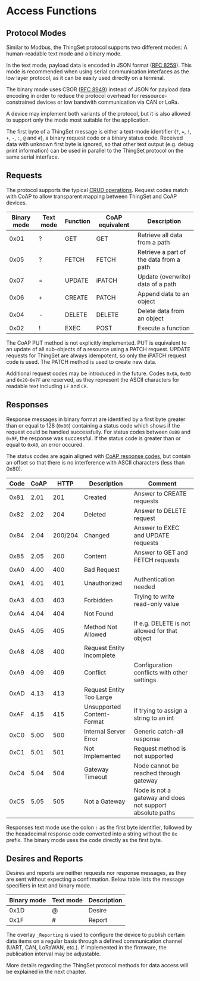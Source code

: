# Access Functions

## Protocol Modes

Similar to Modbus, the ThingSet protocol supports two different modes: A human-readable text mode and a binary mode.

In the text mode, payload data is encoded in JSON format ([RFC 8259](https://tools.ietf.org/html/rfc8259)). This mode is recommended when using serial communication interfaces as the low layer protocol, as it can be easily used directly on a terminal.

The binary mode uses CBOR ([RFC 8949](https://tools.ietf.org/html/rfc8949)) instead of JSON for payload data encoding in order to reduce the protocol overhead for ressource-constrained devices or low bandwith communication via CAN or LoRa.

A device may implement both variants of the protocol, but it is also allowed to support only the mode most suitable for the application.

The first byte of a ThingSet message is either a text-mode identifier (`?`, `=`, `!`, `+`, `-`, `:`, `@` and `#`), a binary request code or a binary status code. Received data with unknown first byte is ignored, so that other text output (e.g. debug print information) can be used in parallel to the ThingSet protocol on the same serial interface.

## Requests

The protocol supports the typical [CRUD operations](https://en.wikipedia.org/wiki/Create,_read,_update_and_delete). Request codes match with CoAP to allow transparent mapping between ThingSet and CoAP devices.

| Binary mode | Text mode | Function | CoAP equivalent | Description                    |
|-------------|-----------|----------|--------|-----------------------------------------|
| 0x01        | ?         | GET      | GET    | Retrieve all data from a path           |
| 0x05        | ?         | FETCH    | FETCH  | Retrieve a part of the data from a path |
| 0x07        | =         | UPDATE   | iPATCH | Update (overwrite) data of a path       |
| 0x06        | +         | CREATE   | PATCH  | Append data to an object                |
| 0x04        | -         | DELETE   | DELETE | Delete data from an object              |
| 0x02        | !         | EXEC     | POST   | Execute a function                      |

The CoAP PUT method is not explicitly implemented. PUT is equivalent to an update of all sub-objects of a resource using a PATCH request. UPDATE requests for ThingSet are always idempotent, so only the iPATCH request code is used. The PATCH method is used to create new data.

Additional request codes may be introduced in the future. Codes `0x0A`, `0x0D` and `0x20`-`0x7F` are reserved, as they represent the ASCII characters for readable text including `LF` and `CR`.

## Responses

Response messages in binary format are identified by a first byte greater than or equal to 128 (`0x80`) containing a status code which shows if the request could be handled successfully. For status codes between `0x80` and `0x9F`, the response was successful. If the status code is greater than or equal to `0xA0`, an error occured.

The status codes are again aligned with [CoAP response codes](https://www.iana.org/assignments/core-parameters/core-parameters.xhtml#codes), but contain an offset so that there is no interference with ASCII characters (less than 0x80).

| Code | CoAP | HTTP | Description   | Comment                                |
|------|------|------|---------------|----------------------------------------|
| 0x81 | 2.01 | 201  | Created       | Answer to CREATE requests              |
| 0x82 | 2.02 | 204  | Deleted       | Answer to DELETE request               |
| 0x84 | 2.04 | 200/204 | Changed    | Answer to EXEC and UPDATE requests     |
| 0x85 | 2.05 | 200  | Content       | Answer to GET and FETCH requests       |
| 0xA0 | 4.00 | 400  | Bad Request   | |
| 0xA1 | 4.01 | 401  | Unauthorized  | Authentication needed       |
| 0xA3 | 4.03 | 403  | Forbidden     | Trying to write read-only value |
| 0xA4 | 4.04 | 404  | Not Found     | |
| 0xA5 | 4.05 | 405  | Method Not Allowed         | If e.g. DELETE is not allowed for that object |
| 0xA8 | 4.08 | 400  | Request Entity Incomplete  | |
| 0xA9 | 4.09 | 409  | Conflict                   | Configuration conflicts with other settings |
| 0xAD | 4.13 | 413  | Request Entity Too Large   | |
| 0xAF | 4.15 | 415  | Unsupported Content-Format | If trying to assign a string to an int |
| 0xC0 | 5.00 | 500  | Internal Server Error      | Generic catch-all response |
| 0xC1 | 5.01 | 501  | Not Implemented            | Request method is not supported |
| 0xC4 | 5.04 | 504  | Gateway Timeout            | Node cannot be reached through gateway |
| 0xC5 | 5.05 | 505  | Not a Gateway              | Node is not a gateway and does not support absolute paths |

Responses text mode use the colon `:` as the first byte identifier, followed by the hexadecimal response code converted into a string without the `0x` prefix. The binary mode uses the code directly as the first byte.

## Desires and Reports

Desires and reports are neither requests nor response messages, as they are sent without expecting a confirmation. Below table lists the message specifiers in text and binary mode.

| Binary mode | Text mode | Description |
|-------------|-----------|-------------|
| 0x1D        | @         | Desire      |
| 0x1F        | #         | Report      |

The overlay `_Reporting` is used to configure the device to publish certain data items on a regular basis through a defined communication channel (UART, CAN, LoRaWAN, etc.). If implemented in the firmware, the publication interval may be adjustable.

More details regarding the ThingSet protocol methods for data access will be explained in the next chapter.
